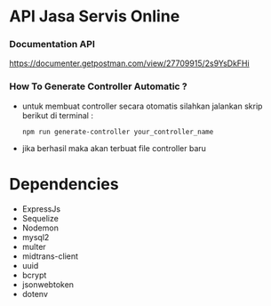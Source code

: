 # API Jasa Servis Online

### Documentation API
 https://documenter.getpostman.com/view/27709915/2s9YsDkFHi

### How To Generate Controller Automatic ?
* untuk membuat controller secara otomatis silahkan jalankan skrip berikut di terminal :
  ```
  npm run generate-controller your_controller_name
  ```
* jika berhasil maka akan terbuat file controller baru
# Dependencies 
* ExpressJs
* Sequelize
* Nodemon
* mysql2
* multer
* midtrans-client
* uuid
* bcrypt
* jsonwebtoken
* dotenv
